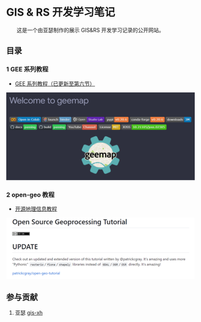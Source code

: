 # GIS & RS 开发学习笔记



&emsp;&emsp;这是一个由亚瑟制作的展示 GIS&RS 开发学习记录的公开网站。



## 目录



### 1 GEE 系列教程

- [GEE 系列教程（已更新至第六节）](./gee/gee01.md)

![image-20230422144906278](./img/image-20230422144906278.png)

### 2 open-geo 教程

- [开源地理信息教程](./open-geo-zh/index.md)

![image-20230425105100059](./img/image-20230425105100059.png)



## 参与贡献

1. 亚瑟 [gis-xh](https://github.com/gis-xh)
